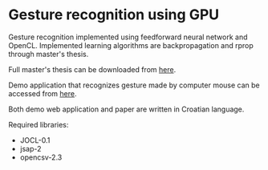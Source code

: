 Gesture recognition using GPU
=============================

Gesture recognition implemented using feedforward neural network and OpenCL. Implemented learning algorithms are backpropagation and rprop through master's thesis.

Full master's thesis can be downloaded from [here](http://www.zemris.fer.hr/predmeti/ra/Magisterij/14_Suflaj/diplomski.pdf).

Demo application that recognizes gesture made by computer mouse can be accessed from [here](http://demos.php4every1.com/diplomski/).

Both demo web application and paper are written in Croatian language.

Required libraries:

 * JOCL-0.1
 * jsap-2
 * opencsv-2.3